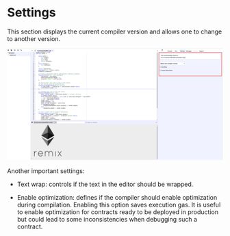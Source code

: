 Settings
========

This section displays the current compiler version and allows one to change to another version.

![image](images/VIDE_settingstab.png)

Another important settings:

-   Text wrap: controls if the text in the editor should be wrapped.

- Enable optimization: defines if the compiler should enable optimization during compilation. Enabling this option saves execution gas. It is useful to enable optimization for contracts ready to be deployed in production but could lead to some inconsistencies when debugging such a contract.
